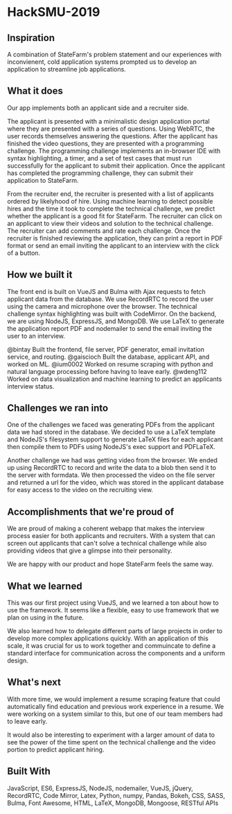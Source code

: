 # HackSMU-2019

## Inspiration

A combination of StateFarm's problem statement and our experiences with inconvienent, cold application systems prompted us to develop an application to streamline job applications.

## What it does

Our app implements both an applicant side and a recruiter side.

The applicant is presented with a minimalistic design application portal where they are presented with a series of questions. Using WebRTC, the user records themselves answering the questions. After the applicant has finished the video questions, they are presented with a programming challenge. The programming challenge implements an in-browser IDE with syntax highlighting, a timer, and a set of test cases that must run successfully for the applicant to submit their application. Once the applicant has completed the programming challenge, they can submit their application to StateFarm.

From the recruiter end, the recruiter is presented with a list of applicants ordered by likelyhood of hire. Using machine learning to detect possible hires and the time it took to complete the technical challenge, we predict whether the applicant is a good fit for StateFarm. The recruiter can click on an applicant to view their videos and solution to the technical challenge. The recruiter can add comments and rate each challenge. Once the recruiter is finished reviewing the application, they can print a report in PDF format or send an email inviting the applicant to an interview with the click of a button.

## How we built it

The front end is built on VueJS and Bulma with Ajax requests to fetch applicant data from the database. We use RecordRTC to record the user using the camera and microphone over the browser. The technical challenge syntax highlighting was built with CodeMirror. On the backend, we are using NodeJS, ExpressJS, and MongoDB. We use LaTeX to generate the application report PDF and nodemailer to send the email inviting the user to an interview.

@bintay Built the frontend, file server, PDF generator, email invitation service, and routing.
@gaiscioch Built the database, applicant API, and worked on ML.
@ium0002 Worked on resume scraping with python and natural language processing before having to leave early.
@wdeng112 Worked on data visualization and machine learning to predict an applicants interview status.

## Challenges we ran into

One of the challenges we faced was generating PDFs from the applicant data we had stored in the database. We decided to use a LaTeX template and NodeJS's filesystem support to generate LaTeX files for each applicant then compile them to PDFs using NodeJS's exec support and PDFLaTeX.

Another challenge we had was getting video from the browser. We ended up using RecordRTC to record and write the data to a blob then send it to the server with formdata. We then processed the video on the file server and returned a url for the video, which was stored in the applicant database for easy access to the video on the recruiting view.

## Accomplishments that we're proud of

We are proud of making a coherent webapp that makes the interview process easier for both applicants and recruiters. With a system that can screen out applicants that can't solve a technical challenge while also providing videos that give a glimpse into their personality.

We are happy with our product and hope StateFarm feels the same way.

## What we learned

This was our first project using VueJS, and we learned a ton about how to use the framework. It seems like a flexible, easy to use framework that we plan on using in the future.

We also learned how to delegate different parts of large projects in order to develop more complex applications quickly. With an application of this scale, it was crucial for us to work together and commuincate to define a standard interface for communication across the components and a uniform design.

## What's next

With more time, we would implement a resume scraping feature that could automatically find education and previous work experience in a resume. We were working on a system similar to this, but one of our team members had to leave early.

It would also be interesting to experiment with a larger amount of data to see the power of the time spent on the technical challenge and the video portion to predict applicant hiring.

## Built With

JavaScript, ES6, ExpressJS, NodeJS, nodemailer, VueJS, jQuery, RecordRTC, Code Mirror, Latex, Python, numpy, Pandas, Bokeh, CSS, SASS, Bulma, Font Awesome, HTML, LaTeX, MongoDB, Mongoose, RESTful APIs
